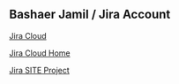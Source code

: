 ## Bashaer Jamil / Jira Account

[Jira Cloud](https://site-bashaer.atlassian.net/) 

[Jira Cloud Home](https://site-bashaer.atlassian.net/) 

[Jira SITE Project](https://site-bashaer.atlassian.net/browse/SBQ) 
